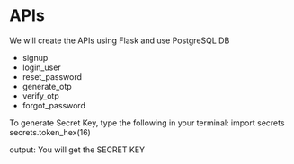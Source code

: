 # APIs
We will create the APIs using Flask and use PostgreSQL DB
- signup
- login_user
- reset_password
- generate_otp
- verify_otp
- forgot_password

To generate Secret Key, type the following in your terminal:
import secrets
secrets.token_hex(16)

output: You will get the SECRET KEY